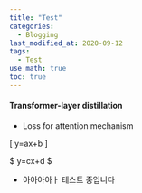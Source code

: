 ```yaml
---
title: "Test"
categories: 
  - Blogging
last_modified_at: 2020-09-12
tags:
  - Test
use_math: true
toc: true
---
```

#### Transformer-layer distillation

* Loss for attention mechanism

\[
y=ax+b
\]

$
y=cx+d
$

* 아아아아ㅏ 테스트 중입니다 
